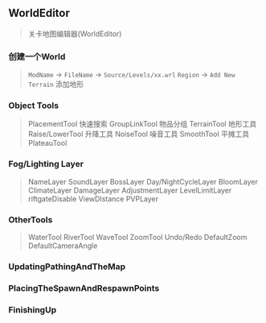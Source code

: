 ## WorldEditor
> 关卡地图编辑器(WorldEditor)

### 创建一个World
> `ModName` -> `FileName` -> `Source/Levels/xx.wrl`
> `Region` -> `Add New Terrain` 添加地形

### Object Tools

> PlacementTool   快速搜索
> GroupLinkTool   物品分组
> TerrainTool     地形工具
> Raise/LowerTool 升降工具
> NoiseTool       噪音工具
> SmoothTool      平摊工具
> PlateauTool

### Fog/Lighting Layer
> NameLayer
> SoundLayer
> BossLayer
> Day/NightCycleLayer
> BloomLayer
> ClimateLayer
> DamageLayer
> AdjustmentLayer
> LevelLimitLayer
> riftgateDisable
> ViewDIstance
> PVPLayer

### OtherTools
> WaterTool
> RiverTool
> WaveTool
> ZoomTool
> Undo/Redo
> DefaultZoom
> DefaultCameraAngle

### UpdatingPathingAndTheMap
### PlacingTheSpawnAndRespawnPoints
### FinishingUp
